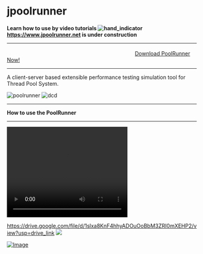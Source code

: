 # jpoolrunner 
#### Learn how to use by video tutorials ![hand_indicator](https://user-images.githubusercontent.com/108230246/189908783-7740c721-a59c-4c61-89c0-165e4ed53e2d.gif) <a href="https://www.jpoolrunner.net">https://www.jpoolrunner.net is under construction</a> <hr>
&emsp;&emsp;&emsp;&emsp;&emsp;&emsp;&emsp;&emsp;&emsp;&emsp;&emsp;&emsp;&emsp;&emsp;&emsp;&emsp;&emsp;&emsp;&emsp;&emsp;&emsp;&emsp;&emsp;&emsp;
 <a href="https://github.com/user-attachments/files/18772054/PoolRunner.zip">Download PoolRunner Now!</a> 
 <hr>
A client-server based extensible performance testing simulation tool for Thread Pool System.

![poolrunner](https://user-images.githubusercontent.com/108230246/189495284-322dff07-8973-4030-8215-039a9416504a.jpg)
![dcd](https://github.com/faisalbahadurhu/jpoolrunner/issues/1)
<hr>
<b>How to use the PoolRunner</b> <br>
 <hr>
<video width="320px" height="240px" src="https://github.com/user-attachments/assets/e34b71f1-76b3-458b-82b4-60e4a75502c9"></video> 


https://drive.google.com/file/d/1slxa8KnF4hhyADOuOoBbM3ZRI0mXEHP2/view?usp=drive_link
![](https://github.com/faisalbahadurhu/jpoolrunner/issues/6#issue-2858409218)



[![Image](https://github.com/user-attachments/assets/b4b6951b-70b8-446d-8e06-c08d88a7d082)](https://drive.google.com/file/d/1slxa8KnF4hhyADOuOoBbM3ZRI0mXEHP2/view?usp=drive_link)





